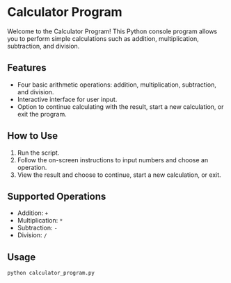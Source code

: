 # Calculator Program

Welcome to the Calculator Program! This Python console program allows you to perform simple calculations such as addition, multiplication, subtraction, and division.

## Features

- Four basic arithmetic operations: addition, multiplication, subtraction, and division.
- Interactive interface for user input.
- Option to continue calculating with the result, start a new calculation, or exit the program.

## How to Use

1. Run the script.
2. Follow the on-screen instructions to input numbers and choose an operation.
3. View the result and choose to continue, start a new calculation, or exit.

## Supported Operations

- Addition: `+`
- Multiplication: `*`
- Subtraction: `-`
- Division: `/`

## Usage

```bash
python calculator_program.py
